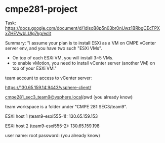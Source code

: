 # cmpe281-project

Task: https://docs.google.com/document/d/1dlsoB8p5n03br0nUwz1BRbgCEcTPXxZHEVwbLUlg7kg/edit

Summary: "I assume your plan is to install ESXi as a VM on CMPE vCenter server env, and you have two such "ESXi VMs".
- On top of each ESXi VM, you will install 3~5 VMs.
- to enable vMotion, you need to install vCenter server (another VM) on top of your ESXi VM."


team account to access to vCenter server:

https://130.65.159.14:9443/vsphere-client/

cmpe281_sec3_team9@vsphere.local/pwd (you already know)

team workspace is a folder under "CMPE 281 SEC3/team9".


ESXi host 1 (team9-esxi555-1): 130.65.159.153

ESXi host 2 (team9-esxi555-2): 130.65.159.198

user name: root
password: (you already know)
